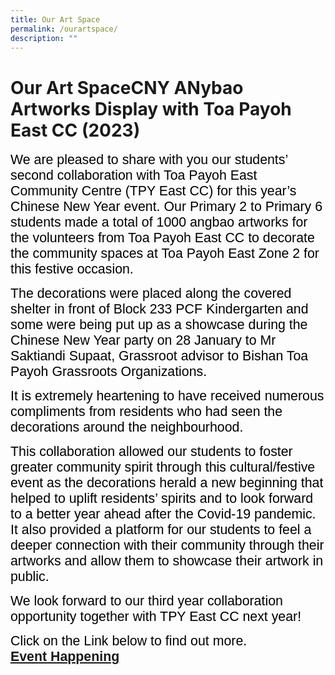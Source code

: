 ```yaml
---
title: Our Art Space
permalink: /ourartspace/
description: ""
---
```


# Our Art SpaceCNY ANybao Artworks Display with Toa Payoh East CC (2023)
<span style="font-size:16.0pt;font-family:Arial;color:black">We are pleased to share with you our students’ second collaboration with Toa Payoh East Community Centre (TPY East CC) for this year’s Chinese New Year event. Our Primary 2 to Primary 6 students made a total of 1000 angbao artworks for the volunteers from Toa Payoh East CC to decorate the community spaces at Toa Payoh East Zone 2 for this festive occasion.

<span style="font-size:16.0pt;font-family:Arial;color:black">The decorations were placed along the covered shelter in front of Block 233 PCF Kindergarten and some were being put up as a showcase during the Chinese New Year party on 28 January to Mr Saktiandi Supaat, Grassroot advisor to Bishan Toa Payoh Grassroots Organizations.

<span style="font-size:16.0pt;font-family:Arial;color:black">It is extremely heartening to have received numerous compliments from residents who had seen the decorations around the neighbourhood.

<span style="font-size:16.0pt;font-family:Arial;color:black">This collaboration allowed our students to foster greater community spirit through this cultural/festive event as the decorations herald a new
beginning that helped to uplift residents’ spirits and to look forward to a better year ahead after the Covid-19 pandemic. It also provided a platform for our students to feel a deeper connection with their community through their artworks and allow them to showcase their artwork in public.

<span style="font-size:16.0pt;font-family:Arial;color:black">We look forward to our third year collaboration opportunity together with TPY East CC next year!

<span style="font-size:16.0pt;font-family:Arial;color:black">Click on the Link below to find out more.<br>
<span style="font-size:16.0pt;font-family:Arial;color:black"><a href="https://heyzine.com/flip-book/95fd067d80.html"><b>Event Happening</a><b>